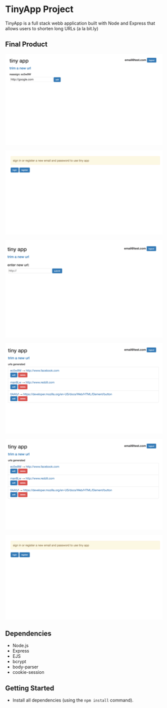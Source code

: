 # TinyApp Project

TinyApp is a full stack webb application built with Node and Express that allows users to shorten long URLs (a la bit.ly)

## Final Product

!["reassign urls"](https://github.com/kevvor/tinyexpress/blob/master/docs/edit-url.png?raw=true)

!["register"](https://github.com/kevvor/tinyexpress/blob/master/docs/error.png?raw=true)

!["new url"](https://github.com/kevvor/tinyexpress/blob/master/docs/new-url.png?raw=true)

!["user specific urls"](https://github.com/kevvor/tinyexpress/blob/master/docs/urls.png?raw=true)

!["user specific urls"](https://github.com/kevvor/tinyexpress/blob/master/docs/urls.png?raw=true)

!["error"](https://github.com/kevvor/tinyexpress/blob/master/docs/error.png?raw=true)

## Dependencies

- Node.js
- Express
- EJS
- bcrypt
- body-parser
- cookie-session

## Getting Started

- Install all dependencies (using the `npm install` command).